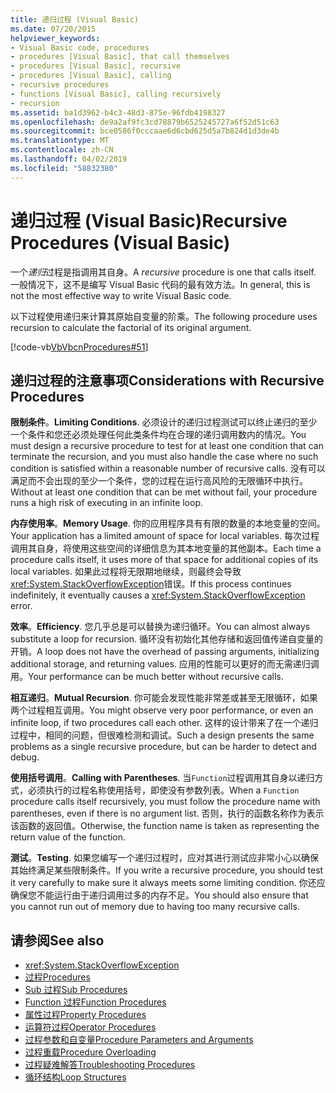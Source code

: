 ```yaml
---
title: 递归过程 (Visual Basic)
ms.date: 07/20/2015
helpviewer_keywords:
- Visual Basic code, procedures
- procedures [Visual Basic], that call themselves
- procedures [Visual Basic], recursive
- procedures [Visual Basic], calling
- recursive procedures
- functions [Visual Basic], calling recursively
- recursion
ms.assetid: ba1d3962-b4c3-48d3-875e-96fdb4198327
ms.openlocfilehash: de9a2af9fc3cd78879b6525245727a6f52d51c63
ms.sourcegitcommit: bce0586f0cccaae6d6cbd625d5a7b824d1d3de4b
ms.translationtype: MT
ms.contentlocale: zh-CN
ms.lasthandoff: 04/02/2019
ms.locfileid: "58832380"
---
```

# <a name="recursive-procedures-visual-basic"></a><span data-ttu-id="764d7-102">递归过程 (Visual Basic)</span><span class="sxs-lookup"><span data-stu-id="764d7-102">Recursive Procedures (Visual Basic)</span></span>
<span data-ttu-id="764d7-103">一个*递归*过程是指调用其自身。</span><span class="sxs-lookup"><span data-stu-id="764d7-103">A *recursive* procedure is one that calls itself.</span></span> <span data-ttu-id="764d7-104">一般情况下，这不是编写 Visual Basic 代码的最有效方法。</span><span class="sxs-lookup"><span data-stu-id="764d7-104">In general, this is not the most effective way to write Visual Basic code.</span></span>  
  
 <span data-ttu-id="764d7-105">以下过程使用递归来计算其原始自变量的阶乘。</span><span class="sxs-lookup"><span data-stu-id="764d7-105">The following procedure uses recursion to calculate the factorial of its original argument.</span></span>  
  
 [!code-vb[VbVbcnProcedures#51](~/samples/snippets/visualbasic/VS_Snippets_VBCSharp/VbVbcnProcedures/VB/Class1.vb#51)]  
  
## <a name="considerations-with-recursive-procedures"></a><span data-ttu-id="764d7-106">递归过程的注意事项</span><span class="sxs-lookup"><span data-stu-id="764d7-106">Considerations with Recursive Procedures</span></span>  
 <span data-ttu-id="764d7-107">**限制条件**。</span><span class="sxs-lookup"><span data-stu-id="764d7-107">**Limiting Conditions**.</span></span> <span data-ttu-id="764d7-108">必须设计的递归过程测试可以终止递归的至少一个条件和您还必须处理任何此类条件均在合理的递归调用数内的情况。</span><span class="sxs-lookup"><span data-stu-id="764d7-108">You must design a recursive procedure to test for at least one condition that can terminate the recursion, and you must also handle the case where no such condition is satisfied within a reasonable number of recursive calls.</span></span> <span data-ttu-id="764d7-109">没有可以满足而不会出现的至少一个条件，您的过程在运行高风险的无限循环中执行。</span><span class="sxs-lookup"><span data-stu-id="764d7-109">Without at least one condition that can be met without fail, your procedure runs a high risk of executing in an infinite loop.</span></span>  
  
 <span data-ttu-id="764d7-110">**内存使用率**。</span><span class="sxs-lookup"><span data-stu-id="764d7-110">**Memory Usage**.</span></span> <span data-ttu-id="764d7-111">你的应用程序具有有限的数量的本地变量的空间。</span><span class="sxs-lookup"><span data-stu-id="764d7-111">Your application has a limited amount of space for local variables.</span></span> <span data-ttu-id="764d7-112">每次过程调用其自身，将使用这些空间的详细信息为其本地变量的其他副本。</span><span class="sxs-lookup"><span data-stu-id="764d7-112">Each time a procedure calls itself, it uses more of that space for additional copies of its local variables.</span></span> <span data-ttu-id="764d7-113">如果此过程将无限期地继续，则最终会导致<xref:System.StackOverflowException>错误。</span><span class="sxs-lookup"><span data-stu-id="764d7-113">If this process continues indefinitely, it eventually causes a <xref:System.StackOverflowException> error.</span></span>  
  
 <span data-ttu-id="764d7-114">**效率**。</span><span class="sxs-lookup"><span data-stu-id="764d7-114">**Efficiency**.</span></span> <span data-ttu-id="764d7-115">您几乎总是可以替换为递归循环。</span><span class="sxs-lookup"><span data-stu-id="764d7-115">You can almost always substitute a loop for recursion.</span></span> <span data-ttu-id="764d7-116">循环没有初始化其他存储和返回值传递自变量的开销。</span><span class="sxs-lookup"><span data-stu-id="764d7-116">A loop does not have the overhead of passing arguments, initializing additional storage, and returning values.</span></span> <span data-ttu-id="764d7-117">应用的性能可以更好的而无需递归调用。</span><span class="sxs-lookup"><span data-stu-id="764d7-117">Your performance can be much better without recursive calls.</span></span>  
  
 <span data-ttu-id="764d7-118">**相互递归**。</span><span class="sxs-lookup"><span data-stu-id="764d7-118">**Mutual Recursion**.</span></span> <span data-ttu-id="764d7-119">你可能会发现性能非常差或甚至无限循环，如果两个过程相互调用。</span><span class="sxs-lookup"><span data-stu-id="764d7-119">You might observe very poor performance, or even an infinite loop, if two procedures call each other.</span></span> <span data-ttu-id="764d7-120">这样的设计带来了在一个递归过程中，相同的问题，但很难检测和调试。</span><span class="sxs-lookup"><span data-stu-id="764d7-120">Such a design presents the same problems as a single recursive procedure, but can be harder to detect and debug.</span></span>  
  
 <span data-ttu-id="764d7-121">**使用括号调用**。</span><span class="sxs-lookup"><span data-stu-id="764d7-121">**Calling with Parentheses**.</span></span> <span data-ttu-id="764d7-122">当`Function`过程调用其自身以递归方式，必须执行的过程名称使用括号，即使没有参数列表。</span><span class="sxs-lookup"><span data-stu-id="764d7-122">When a `Function` procedure calls itself recursively, you must follow the procedure name with parentheses, even if there is no argument list.</span></span> <span data-ttu-id="764d7-123">否则，执行的函数名称作为表示该函数的返回值。</span><span class="sxs-lookup"><span data-stu-id="764d7-123">Otherwise, the function name is taken as representing the return value of the function.</span></span>  
  
 <span data-ttu-id="764d7-124">**测试**。</span><span class="sxs-lookup"><span data-stu-id="764d7-124">**Testing**.</span></span> <span data-ttu-id="764d7-125">如果您编写一个递归过程时，应对其进行测试应非常小心以确保其始终满足某些限制条件。</span><span class="sxs-lookup"><span data-stu-id="764d7-125">If you write a recursive procedure, you should test it very carefully to make sure it always meets some limiting condition.</span></span> <span data-ttu-id="764d7-126">你还应确保您不能运行由于递归调用过多的内存不足。</span><span class="sxs-lookup"><span data-stu-id="764d7-126">You should also ensure that you cannot run out of memory due to having too many recursive calls.</span></span>  
  
## <a name="see-also"></a><span data-ttu-id="764d7-127">请参阅</span><span class="sxs-lookup"><span data-stu-id="764d7-127">See also</span></span>

- <xref:System.StackOverflowException>
- [<span data-ttu-id="764d7-128">过程</span><span class="sxs-lookup"><span data-stu-id="764d7-128">Procedures</span></span>](./index.md)
- [<span data-ttu-id="764d7-129">Sub 过程</span><span class="sxs-lookup"><span data-stu-id="764d7-129">Sub Procedures</span></span>](./sub-procedures.md)
- [<span data-ttu-id="764d7-130">Function 过程</span><span class="sxs-lookup"><span data-stu-id="764d7-130">Function Procedures</span></span>](./function-procedures.md)
- [<span data-ttu-id="764d7-131">属性过程</span><span class="sxs-lookup"><span data-stu-id="764d7-131">Property Procedures</span></span>](./property-procedures.md)
- [<span data-ttu-id="764d7-132">运算符过程</span><span class="sxs-lookup"><span data-stu-id="764d7-132">Operator Procedures</span></span>](./operator-procedures.md)
- [<span data-ttu-id="764d7-133">过程参数和自变量</span><span class="sxs-lookup"><span data-stu-id="764d7-133">Procedure Parameters and Arguments</span></span>](./procedure-parameters-and-arguments.md)
- [<span data-ttu-id="764d7-134">过程重载</span><span class="sxs-lookup"><span data-stu-id="764d7-134">Procedure Overloading</span></span>](./procedure-overloading.md)
- [<span data-ttu-id="764d7-135">过程疑难解答</span><span class="sxs-lookup"><span data-stu-id="764d7-135">Troubleshooting Procedures</span></span>](./troubleshooting-procedures.md)
- [<span data-ttu-id="764d7-136">循环结构</span><span class="sxs-lookup"><span data-stu-id="764d7-136">Loop Structures</span></span>](../../../../visual-basic/programming-guide/language-features/control-flow/loop-structures.md)
